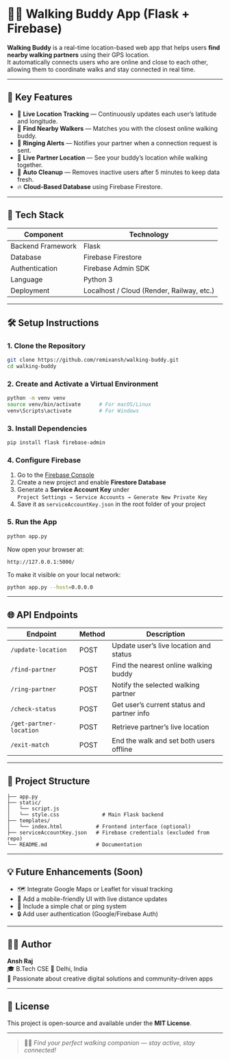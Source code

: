 # 🚶‍♂️ Walking Buddy App (Flask + Firebase)

**Walking Buddy** is a real-time location-based web app that helps users **find nearby walking partners** using their GPS location.  
It automatically connects users who are online and close to each other, allowing them to coordinate walks and stay connected in real time.

---

## 🌟 Key Features

- 📍 **Live Location Tracking** — Continuously updates each user’s latitude and longitude.  
- 🤝 **Find Nearby Walkers** — Matches you with the closest online walking buddy.  
- 🔔 **Ringing Alerts** — Notifies your partner when a connection request is sent.  
- 🧭 **Live Partner Location** — See your buddy’s location while walking together.  
- 🧹 **Auto Cleanup** — Removes inactive users after 5 minutes to keep data fresh.  
- 🔥 **Cloud-Based Database** using Firebase Firestore.  

---

## 🧩 Tech Stack

| Component | Technology |
|------------|-------------|
| Backend Framework | Flask |
| Database | Firebase Firestore |
| Authentication | Firebase Admin SDK |
| Language | Python 3 |
| Deployment | Localhost / Cloud (Render, Railway, etc.) |

---

## 🛠️ Setup Instructions

### 1. Clone the Repository
```bash
git clone https://github.com/remixansh/walking-buddy.git
cd walking-buddy
```

### 2. Create and Activate a Virtual Environment
```bash
python -m venv venv
source venv/bin/activate      # For macOS/Linux
venv\Scripts\activate         # For Windows
```

### 3. Install Dependencies
```bash
pip install flask firebase-admin
```

### 4. Configure Firebase
1. Go to the [Firebase Console](https://console.firebase.google.com/)  
2. Create a new project and enable **Firestore Database**  
3. Generate a **Service Account Key** under  
   `Project Settings → Service Accounts → Generate New Private Key`
4. Save it as `serviceAccountKey.json` in the root folder of your project

### 5. Run the App
```bash
python app.py
```
Now open your browser at:
```
http://127.0.0.1:5000/
```
To make it visible on your local network:
```bash
python app.py --host=0.0.0.0
```

---

## 🌐 API Endpoints

| Endpoint | Method | Description |
|-----------|--------|-------------|
| `/update-location` | POST | Update user’s live location and status |
| `/find-partner` | POST | Find the nearest online walking buddy |
| `/ring-partner` | POST | Notify the selected walking partner |
| `/check-status` | POST | Get user’s current status and partner info |
| `/get-partner-location` | POST | Retrieve partner’s live location |
| `/exit-match` | POST | End the walk and set both users offline |

---


## 📂 Project Structure

```
├── app.py    
├── static/
│   └── script.js 
│   └── style.css              # Main Flask backend
├── templates/
│   └── index.html           # Frontend interface (optional)
├── serviceAccountKey.json   # Firebase credentials (excluded from repo)
└── README.md                # Documentation
```

---

## 💡 Future Enhancements (Soon)

- 🗺️ Integrate Google Maps or Leaflet for visual tracking  
- 📱 Add a mobile-friendly UI with live distance updates  
- 💬 Include a simple chat or ping system  
- 🔒 Add user authentication (Google/Firebase Auth)

---

## 👨‍💻 Author

**Ansh Raj**  
🎓 B.Tech CSE 
📍 Delhi, India  
💬 Passionate about creative digital solutions and community-driven apps  

---

## 🪪 License

This project is open-source and available under the **MIT License**.

---

> 🚶‍♀️ *Find your perfect walking companion — stay active, stay connected!*
